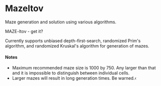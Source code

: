 # Mazeltov
Maze generation and solution using various algorithms.

MAZE-ltov - get it?

Currently supports unbiased depth-first-search, randomized Prim's algorithm, and randomized Kruskal's algorithm for generation of mazes.

#### Notes
* Maximum recommended maze size is 1000 by 750. Any larger than that and it is impossible to distinguish between individual cells. 
* Larger mazes will result in long generation times. Be warned.‹